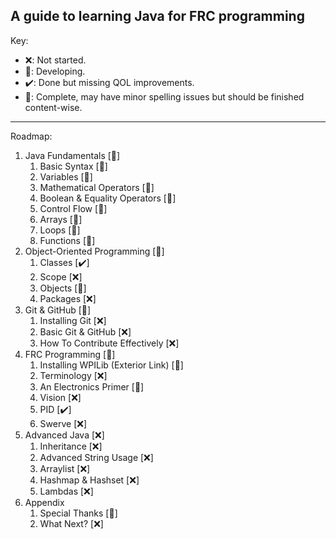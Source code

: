 ## A guide to learning Java for FRC programming

Key:

- ❌: Not started.
- 🚧: Developing.
- ✔️: Done but missing QOL improvements.
- 🎉: Complete, may have minor spelling issues but should be finished content-wise.

______________________________________________________________________

Roadmap:


1. Java Fundamentals \[🎉\]
   1. Basic Syntax \[🎉\]
   2. Variables \[🎉\]
   3. Mathematical Operators \[🎉\]
   4. Boolean & Equality Operators \[🎉\]
   5. Control Flow \[🚧\]
   6. Arrays \[🎉\]
   7. Loops \[🎉\]
   8. Functions \[🎉\]
2. Object-Oriented Programming \[🚧\]
   1. Classes \[✔️\]
   2. Scope \[❌\]
   3. Objects \[🚧\]
   4. Packages \[❌\]
3. Git & GitHub \[🚧\]
   1. Installing Git \[❌\]
   2. Basic Git & GitHub \[❌\]
   3. How To Contribute Effectively \[❌\]
4. FRC Programming \[🚧\]
   1. Installing WPILib (Exterior Link) \[🎉\]
   2. Terminology \[❌\]
   3. An Electronics Primer \[🎉\]
   4. Vision \[❌\]
   5. PID \[✔️\]
   6. Swerve \[❌\]
5. Advanced Java \[❌\] 
   1. Inheritance \[❌\]
   2. Advanced String Usage \[❌\]
   3. Arraylist \[❌\]
   4. Hashmap & Hashset \[❌\]
   5. Lambdas \[❌\]
6. Appendix
   1. Special Thanks \[🎉\]
   2. What Next? \[❌\]
   

